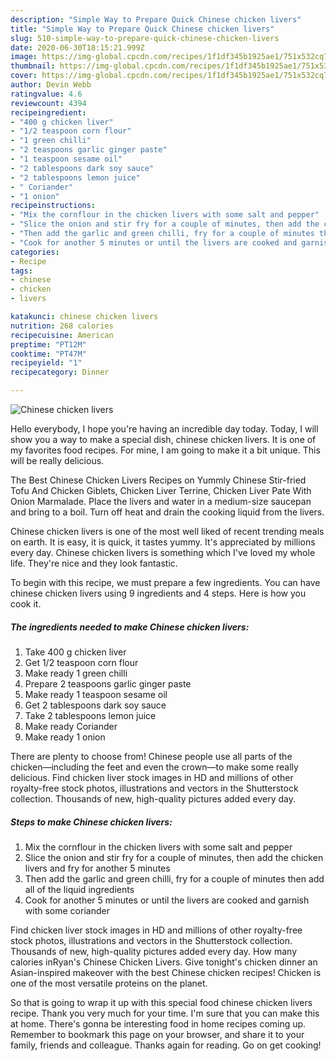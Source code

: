```yaml
---
description: "Simple Way to Prepare Quick Chinese chicken livers"
title: "Simple Way to Prepare Quick Chinese chicken livers"
slug: 510-simple-way-to-prepare-quick-chinese-chicken-livers
date: 2020-06-30T18:15:21.999Z
image: https://img-global.cpcdn.com/recipes/1f1df345b1925ae1/751x532cq70/chinese-chicken-livers-recipe-main-photo.jpg
thumbnail: https://img-global.cpcdn.com/recipes/1f1df345b1925ae1/751x532cq70/chinese-chicken-livers-recipe-main-photo.jpg
cover: https://img-global.cpcdn.com/recipes/1f1df345b1925ae1/751x532cq70/chinese-chicken-livers-recipe-main-photo.jpg
author: Devin Webb
ratingvalue: 4.6
reviewcount: 4394
recipeingredient:
- "400 g chicken liver"
- "1/2 teaspoon corn flour"
- "1 green chilli"
- "2 teaspoons garlic ginger paste"
- "1 teaspoon sesame oil"
- "2 tablespoons dark soy sauce"
- "2 tablespoons lemon juice"
- " Coriander"
- "1 onion"
recipeinstructions:
- "Mix the cornflour in the chicken livers with some salt and pepper"
- "Slice the onion and stir fry for a couple of minutes, then add the chicken livers and fry for another 5 minutes"
- "Then add the garlic and green chilli, fry for a couple of minutes then add all of the liquid ingredients"
- "Cook for another 5 minutes or until the livers are cooked and garnish with some coriander"
categories:
- Recipe
tags:
- chinese
- chicken
- livers

katakunci: chinese chicken livers 
nutrition: 268 calories
recipecuisine: American
preptime: "PT12M"
cooktime: "PT47M"
recipeyield: "1"
recipecategory: Dinner

---
```



![Chinese chicken livers](https://img-global.cpcdn.com/recipes/1f1df345b1925ae1/751x532cq70/chinese-chicken-livers-recipe-main-photo.jpg)

Hello everybody, I hope you're having an incredible day today. Today, I will show you a way to make a special dish, chinese chicken livers. It is one of my favorites food recipes. For mine, I am going to make it a bit unique. This will be really delicious.

The Best Chinese Chicken Livers Recipes on Yummly Chinese Stir-fried Tofu And Chicken Giblets, Chicken Liver Terrine, Chicken Liver Pate With Onion Marmalade. Place the livers and water in a medium-size saucepan and bring to a boil. Turn off heat and drain the cooking liquid from the livers.

Chinese chicken livers is one of the most well liked of recent trending meals on earth. It is easy, it is quick, it tastes yummy. It's appreciated by millions every day. Chinese chicken livers is something which I've loved my whole life. They're nice and they look fantastic.


To begin with this recipe, we must prepare a few ingredients. You can have chinese chicken livers using 9 ingredients and 4 steps. Here is how you cook it.

<!--inarticleads1-->

##### The ingredients needed to make Chinese chicken livers:

1. Take 400 g chicken liver
1. Get 1/2 teaspoon corn flour
1. Make ready 1 green chilli
1. Prepare 2 teaspoons garlic ginger paste
1. Make ready 1 teaspoon sesame oil
1. Get 2 tablespoons dark soy sauce
1. Take 2 tablespoons lemon juice
1. Make ready  Coriander
1. Make ready 1 onion


There are plenty to choose from! Chinese people use all parts of the chicken—including the feet and even the crown—to make some really delicious. Find chicken liver stock images in HD and millions of other royalty-free stock photos, illustrations and vectors in the Shutterstock collection. Thousands of new, high-quality pictures added every day. 

<!--inarticleads2-->

##### Steps to make Chinese chicken livers:

1. Mix the cornflour in the chicken livers with some salt and pepper
1. Slice the onion and stir fry for a couple of minutes, then add the chicken livers and fry for another 5 minutes
1. Then add the garlic and green chilli, fry for a couple of minutes then add all of the liquid ingredients
1. Cook for another 5 minutes or until the livers are cooked and garnish with some coriander


Find chicken liver stock images in HD and millions of other royalty-free stock photos, illustrations and vectors in the Shutterstock collection. Thousands of new, high-quality pictures added every day. How many calories inRyan&#39;s Chinese Chicken Livers. Give tonight&#39;s chicken dinner an Asian-inspired makeover with the best Chinese chicken recipes! Chicken is one of the most versatile proteins on the planet. 

So that is going to wrap it up with this special food chinese chicken livers recipe. Thank you very much for your time. I'm sure that you can make this at home. There's gonna be interesting food in home recipes coming up. Remember to bookmark this page on your browser, and share it to your family, friends and colleague. Thanks again for reading. Go on get cooking!

